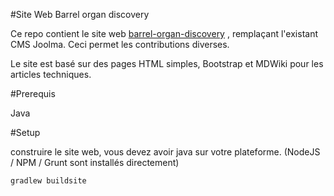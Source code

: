 #Site Web Barrel organ discovery

Ce repo contient le site web [barrel-organ-discovery](http://barrel-organ-discovery.org) , remplaçant l'existant CMS Joolma. Ceci permet les contributions diverses.

Le site est basé sur des pages HTML simples, 
Bootstrap et MDWiki pour les articles techniques.

#Prerequis

Java


#Setup

construire le site web, vous devez avoir java sur votre plateforme. (NodeJS / NPM / Grunt sont installés directement)

	gradlew buildsite

	
